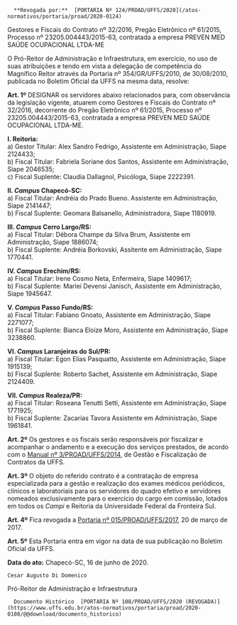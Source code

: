       **Revogada por:**  [PORTARIA Nº 124/PROAD/UFFS/2020](/atos-normativos/portaria/proad/2020-0124) 

   Gestores e Fiscais do Contrato nº 32/2016, Pregão Eletrônico nº 61/2015, Processo nº 23205.004443/2015-63, contratada a empresa PREVEN MED SAÚDE OCUPACIONAL LTDA-ME  

O Pró-Reitor de Administração e Infraestrutura, em exercício, no uso de suas atribuições e tendo em vista a delegação de competência do Magnífico Reitor através da Portaria nº 354/GR/UFFS/2010, de 30/08/2010, publicada no Boletim Oficial da UFFS na mesma data, resolve:

 **Art. 1º** DESIGNAR os servidores abaixo relacionados para, com observância da legislação vigente, atuarem como Gestores e Fiscais do Contrato nº 32/2016, decorrente do Pregão Eletrônico nº 61/2015, Processo nº 23205.004443/2015-63, contratada a empresa PREVEN MED SAÚDE OCUPACIONAL LTDA-ME.

 **I. Reitoria:**  
a) Gestor Titular: Alex Sandro Fedrigo, Assistente em Administração, Siape 2124433;  
b) Fiscal Titular: Fabriela Soriane dos Santos, Assistente em Administração, Siape 2046535;  
c) Fiscal Suplente: Claudia Dallagnol, Psicóloga, Siape 2222391.

 **II. *Campus* Chapecó-SC:**  
a) Fiscal Titular: Andréia do Prado Bueno. Assistente em Administração, Siape 2141447;  
b) Fiscal Suplente: Geomara Balsanello, Administradora, Siape 1180919.

 **III. *Campus* Cerro Largo/RS:**  
a) Fiscal Titular: Débora Champe da Silva Brum, Assistente em Administração, Siape 1886074;  
b) Fiscal Suplente: Andréia Borkovski, Assitente em Administração, Siape 1770441.

 **IV. *Campus* Erechim/RS:**  
a) Fiscal Titular: Irene Cosmo Neta, Enfermeira, Siape 1409617;  
b) Fiscal Suplente: Marlei Devensi Janisch, Assistente em Administração, Siape 1945647.

 **V. *Campus* Passo Fundo/RS:**  
a) Fiscal Titular: Fabiano Gnoato, Assistente em Administração, Siape 2271077;  
b) Fiscal Suplente: Bianca Eloize Moro, Assistente em Administração, Siape 3238860.

 **VI. *Campus* Laranjeiras do Sul/PR:**  
a) Fiscal Titular: Egon Elias Pasquatto, Assistente em Administração, Siape 1915139;  
b) Fiscal Suplente: Roberto Sachet, Assistente em Administração, Siape 2124409.

 **VII. *Campus* Realeza/PR:**  
a) Fiscal Titular: Roseana Tenutti Setti, Assistente em Administração, Siape 1771925;  
b) Fiscal Suplente: Zacarias Tavora Assistente em Administração, Siape 1961841.

 **Art. 2º** Os gestores e os fiscais serão responsáveis por fiscalizar e acompanhar o andamento e a execução dos serviços prestados, de acordo com o [Manual nº 3/PROAD/UFFS/2014](https://www.uffs.edu.br/atos-normativos/manual/proad/2014-0003), de Gestão e Fiscalização de Contratos da UFFS.

 **Art. 3º** O objeto do referido contrato é a contratação de empresa especializada para a gestão e realização dos exames médicos periódicos, clínicos e laboratoriais para os servidores do quadro efetivo e servidores nomeados exclusivamente para o exercício do cargo em comissão, lotados em todos os *Campi* e Reitoria da Universidade Federal da Fronteira Sul.

 **Art. 4º** Fica revogada a [Portaria nº 015/PROAD/UFFS/2017](https://www.uffs.edu.br/atos-normativos/portaria/proad/2017-0015), 20 de março de 2017.

 **Art. 5º** Esta Portaria entra em vigor na data de sua publicação no Boletim Oficial da UFFS.

   **Data do ato:** Chapecó-SC, 16 de junho de 2020.   
 

    Cesar Augusto Di Domenico   
 Pró-Reitor de Administração e Infraestrutura 

      Documento Histórico  [PORTARIA Nº 108/PROAD/UFFS/2020 (REVOGADA)](https://www.uffs.edu.br/atos-normativos/portaria/proad/2020-0108/@@download/documento_historico)     
      